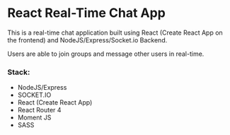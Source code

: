 # React Real-Time Chat App

This is a real-time chat application built using React (Create React App on the frontend) and NodeJS/Express/Socket.io Backend.

Users are able to join groups and message other users in real-time.

### Stack:

* NodeJS/Express
* SOCKET.IO
* React (Create React App)
* React Router 4
* Moment JS
* SASS

